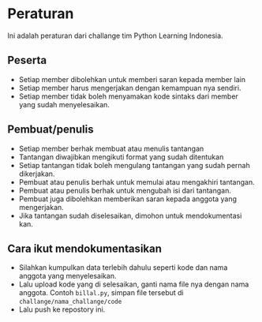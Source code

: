 # Peraturan
Ini adalah peraturan dari challange tim Python Learning Indonesia.

## Peserta
- Setiap member dibolehkan untuk memberi saran kepada member lain
- Setiap member harus mengerjakan dengan kemampuan nya sendiri.
- Setiap member tidak boleh menyamakan kode sintaks dari member yang sudah menyelesaikan.

## Pembuat/penulis
- Setiap member berhak membuat atau menulis tantangan
- Tantangan diwajibkan mengikuti format yang sudah ditentukan
- Setiap tantangan tidak boleh mengulang tantangan yang sudah pernah dikerjakan.
- Pembuat atau penulis berhak untuk memulai atau mengakhiri tantangan.
- Pembuat atau penulis berhak untuk mengubah isi dari tantangan.
- Pembuat juga dibolehkan memberikan saran kepada anggota yang mengerjakan.
- Jika tantangan sudah diselesaikan, dimohon untuk mendokumentasi kan.

## Cara ikut mendokumentasikan
- Silahkan kumpulkan data terlebih dahulu seperti kode dan nama anggota yang menyelesaikan.
- Lalu upload kode yang di selesaikan, ganti nama file nya dengan nama anggota. Contoh ```billal.py```, simpan file tersebut di ```challange/nama_challange/code```
- Lalu push ke repostory ini.